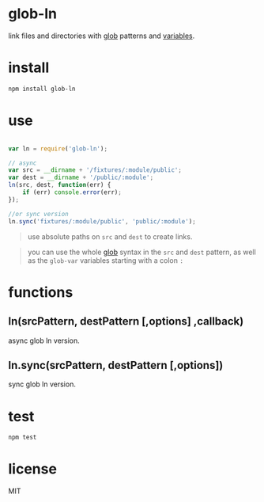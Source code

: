 # glob-ln
link files and directories with [glob](https://github.com/isaacs/node-glob) patterns and [variables](https://github.com/intesso/glob-resolve).

# install

```bash
npm install glob-ln
```

# use

```js

var ln = require('glob-ln');

// async
var src = __dirname + '/fixtures/:module/public';
var dest = __dirname + '/public/:module';
ln(src, dest, function(err) {
    if (err) console.error(err);
});

```

```js
//or sync version
ln.sync('fixtures/:module/public', 'public/:module');

```
 > use absolute paths on `src` and `dest` to create links.
 
 > you can use the whole [glob](https://github.com/isaacs/node-glob) syntax in the `src` and `dest` pattern, as well as the `glob-var` variables starting with a colon `:`

# functions

## ln(srcPattern, destPattern [,options] ,callback)
async glob ln version.

## ln.sync(srcPattern, destPattern [,options])
sync glob ln version.


# test
```bash
npm test
```

# license
MIT


